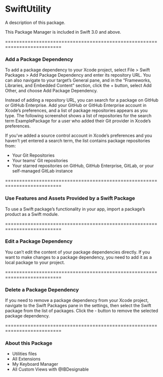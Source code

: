 # SwiftUtility

A description of this package.

This Package Manager is included in Swift 3.0 and above.

==========================================================================
### Add a Package Dependency

To add a package dependency to your Xcode project, select File > Swift Packages > Add Package Dependency and enter its repository URL. You can also navigate to your target’s General pane, and in the “Frameworks, Libraries, and Embedded Content” section, click the + button, select Add Other, and choose Add Package Dependency.

Instead of adding a repository URL, you can search for a package on GitHub or GitHub Enterprise. Add your GitHub or GitHub Enterprise account in Xcode’s preferences, and a list of package repositories appears as you type. The following screenshot shows a list of repositories for the search term ExamplePackage for a user who added their Git provider in Xcode’s preferences.

If you’ve added a source control account in Xcode’s preferences and you haven’t yet entered a search term, the list contains package repositories from:
- Your Git Repositories
- Your teams’ Git repositories
- Your starred repositories on GitHub, GitHub Enterprise, GitLab, or your self-managed GitLab instance

==========================================================================
### Use Features and Assets Provided by a Swift Package

To use a Swift package’s functionality in your app, import a package’s product as a Swift module.

==========================================================================
### Edit a Package Dependency

You can’t edit the content of your package dependencies directly. If you want to make changes to a package dependency, you need to add it as a local package to your project. 

==========================================================================
### Delete a Package Dependency

If you need to remove a package dependency from your Xcode project, navigate to the Swift Packages pane in the settings, then select the Swift package from the list of packages. Click the - button to remove the selected package dependency.


==========================================================================
### About this Package

- Utilities files
- All Extensions
- My Keyboard Manager
- All Custom Views with @IBDesignable

